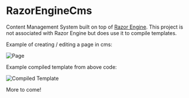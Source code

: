 # RazorEngineCms

Content Management System built on top of [Razor Engine](https://github.com/Antaris/RazorEngine). This project is not associated with Razor Engine but does use it to compile templates.

Example of creating / editing a page in cms:

![Page](https://i.imgur.com/OosKVbk.png)

Example compiled template from above code:

![Compiled Template](https://i.imgur.com/8AJ7dVk.png)

More to come!
